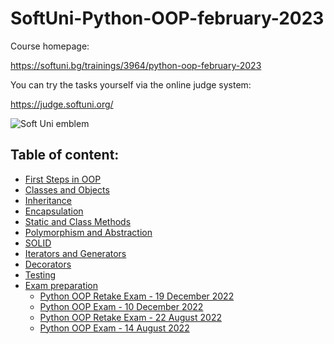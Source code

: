 # SoftUni-Python-OOP-february-2023

Course homepage:

https://softuni.bg/trainings/3964/python-oop-february-2023

You can try the tasks yourself via the online judge system: 

https://judge.softuni.org/

![Soft Uni emblem](https://user-images.githubusercontent.com/122516587/212410967-a4c99491-17b3-4298-9205-6cbfb391cba4.png)


## Table of content:
- [First Steps in OOP](https://github.com/Moramarth/SoftUni-Python-OOP-february-2023/tree/main/first_steps_in_oop)
- [Classes and Objects](https://github.com/Moramarth/SoftUni-Python-OOP-february-2023/tree/main/classes_and_objects)
- [Inheritance](https://github.com/Moramarth/SoftUni-Python-OOP-february-2023/tree/main/inheritance)
- [Encapsulation](https://github.com/Moramarth/SoftUni-Python-OOP-february-2023/tree/main/encapsulation)
- [Static and Class Methods](https://github.com/Moramarth/SoftUni-Python-OOP-february-2023/tree/main/static_and_class_methods)
- [Polymorphism and Abstraction](https://github.com/Moramarth/SoftUni-Python-OOP-february-2023/tree/main/polymorphism_and_abstraction)
- [SOLID](https://github.com/Moramarth/SoftUni-Python-OOP-february-2023/tree/main/SOLID)
- [Iterators and Generators](https://github.com/Moramarth/SoftUni-Python-OOP-february-2023/tree/main/iterators_and_generators)
- [Decorators](https://github.com/Moramarth/SoftUni-Python-OOP-february-2023/tree/main/decorators)
- [Testing](https://github.com/Moramarth/SoftUni-Python-OOP-february-2023/tree/main/testing)
- [Exam preparation](https://github.com/Moramarth/SoftUni-Python-OOP-february-2023/tree/main/exam_preparation)
  * [Python OOP Retake Exam - 19 December 2022](https://github.com/Moramarth/SoftUni-Python-OOP-february-2023/tree/main/exam_preparation/python_oop_retake_exam_19_december_2022)
  * [Python OOP Exam - 10 December 2022](https://github.com/Moramarth/SoftUni-Python-OOP-february-2023/tree/main/exam_preparation/python_oop_exam_10_december_2022)
  * [Python OOP Retake Exam - 22 August 2022](https://github.com/Moramarth/SoftUni-Python-OOP-february-2023/tree/main/exam_preparation/python_oop_retake_exam_22_august_2022)
  * [Python OOP Exam - 14 August 2022](https://github.com/Moramarth/SoftUni-Python-OOP-february-2023/tree/main/exam_preparation/python_oop_exam_14_august_2022)
